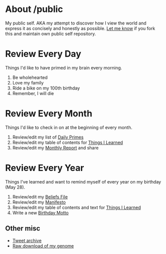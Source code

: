 # About /public

My public self. AKA my attempt to discover how I view the world and express it as concisely and honestly as possible. [Let me know](mailto:busterbenson@gmail.com?subject=/public) if you fork this and maintain own public self repository.

# Review Every Day
Things I'd like to have primed in my brain every morning.

1. Be wholehearted
2. Love my family
3. Ride a bike on my 100th birthday
4. Remember, I will die

# Review Every Month 
Things I'd like to check in on at the beginning of every month.

1. Review/edit my list of [Daily Primes](DailyPrimes.md)
2. Review/edit my table of contents for [Things I Learned](TIL.md)
3. Review/edit my [Monthly Report](MonthlyReports.md) and share

# Review Every Year
Things I've learned and want to remind myself of every year on my birthday (May 28).

1. Review/edit my [Beliefs File](Beliefs.md)
2. Review/edit my [Manifesto](Manifesto.md)
3. Review/edit my table of contents and text for [Things I Learned](TIL.md)
4. Write a new [Birthday Motto](BirthdayMottos.md)

## Other misc

* [Tweet archive](tweets.zip)
* [Raw download of my genome](Genome.txt)
